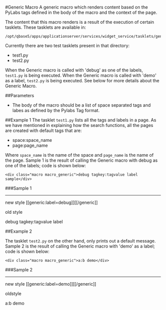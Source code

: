 #Generic Macro
A generic macro which renders content based on the PyLabs tags defined in the body of the macro and the context of the page.

The content that this macro renders is a result of the execution of certain tasklets. These tasklets are available in:

    /opt/qbase5/apps/applicationserver/services/widget_service/tasklets/generic

Currently there are two test tasklets present in that directory:

* test1.py
* test2.py

When the Generic macro is called with 'debug' as one of the labels, `test1.py` is being executed. When the Generic macro is called with 'demo' as a label, `test2.py` is being executed.
See below for more details about the Generic Macro.


##Parameters

* The body of the macro should be a list of space separated tags and labes as defined by the Pylabs Tag format.


##Example 1
The tasklet `test1.py` lists all the tags and labels in a page. As we have mentioned in explaining how the search functions, all the pages are created with default tags that are:

* space:space\_name
* page:page\_name

Where `space_name` is the name of the space and `page_name` is the name of the page. Sample 1 is the result of calling the Generic macro with debug as one of the labels; code is shown below:

    <div class="macro macro_generic">debug tagkey:tagvalue label sample</div>


###Sample 1

---
new style
[[generic:label=debug]][[/generic]]

old style
<div class="macro macro_generic">debug tagkey:tagvalue label</div>


##Example 2

The tasklet `test2.py` on the other hand, only prints out a default message. Sample 2 is the result of calling the Generic macro with 'demo' as a label; code is shown below:

    <div class="macro macro_generic">a:b demo</div>


###Sample 2

---
new style
[[generic:label=demo]][[/generic]]

oldstyle
<div class="macro macro_generic">a:b demo</div>
